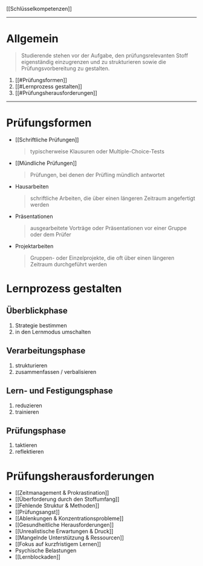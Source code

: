 [[Schlüsselkompetenzen]]

---

# **Allgemein**
>Studierende stehen vor der Aufgabe, den prüfungsrelevanten Stoff eigenständig einzugrenzen und zu strukturieren sowie die Prüfungsvorbereitung zu gestalten.

1. [[#Prüfungsformen]]
2. [[#Lernprozess gestalten]]
3. [[#Prüfungsherausforderungen]]

---
# **Prüfungsformen**
- [[Schriftliche Prüfungen]]
  >typischerweise Klausuren oder Multiple-Choice-Tests
  
- [[Mündliche Prüfungen]]
  >Prüfungen, bei denen der Prüfling mündlich antwortet

- Hausarbeiten
  >schriftliche Arbeiten, die über einen längeren Zeitraum angefertigt werden

- Präsentationen
  >ausgearbeitete Vorträge oder Präsentationen vor einer Gruppe oder dem Prüfer

- Projektarbeiten
	>Gruppen- oder Einzelprojekte, die oft über einen längeren Zeitraum durchgeführt werden
	
# **Lernprozess gestalten**
## Überblickphase
1. Strategie bestimmen
2. in den Lernmodus umschalten

## Verarbeitungsphase
1. strukturieren
2. zusammenfassen / verbalisieren

## Lern- und Festigungsphase
1. reduzieren
2. trainieren

## Prüfungsphase
1. taktieren
2. reflektieren

# **Prüfungsherausforderungen**
- [[Zeitmanagement & Prokrastination]]
- [[Überforderung durch den Stoffumfang]]
- [[Fehlende Struktur & Methoden]]
- [[Prüfungsangst]]
- [[Ablenkungen & Konzentrationsprobleme]]
- [[Gesundheitliche Herausforderungen]]
- [[Unrealistische Erwartungen & Druck]]
- [[Mangelnde Unterstützung & Ressourcen]]
- [[Fokus auf kurzfristigem Lernen]]
- Psychische Belastungen
- [[Lernblockaden]]
